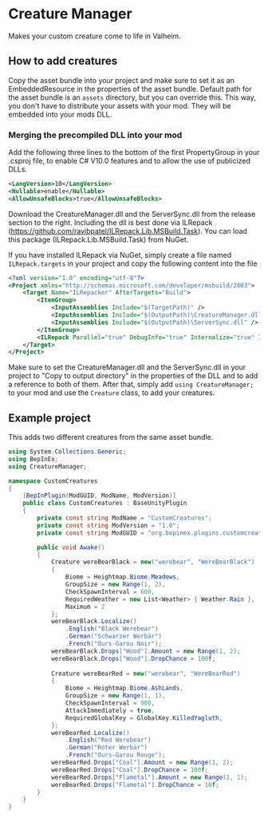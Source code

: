 # Creature Manager

Makes your custom creature come to life in Valheim.

## How to add creatures

Copy the asset bundle into your project and make sure to set it as an EmbeddedResource in the properties of the asset bundle.
Default path for the asset bundle is an `assets` directory, but you can override this.
This way, you don't have to distribute your assets with your mod. They will be embedded into your mods DLL.

### Merging the precompiled DLL into your mod

Add the following three lines to the bottom of the first PropertyGroup in your .csproj file, to enable C# V10.0 features and to allow the use of publicized DLLs.

```xml
<LangVersion>10</LangVersion>
<Nullable>enable</Nullable>
<AllowUnsafeBlocks>true</AllowUnsafeBlocks>
```

Download the CreatureManager.dll and the ServerSync.dll from the release section to the right.
Including the dll is best done via ILRepack (https://github.com/ravibpatel/ILRepack.Lib.MSBuild.Task). You can load this package (ILRepack.Lib.MSBuild.Task) from NuGet.

If you have installed ILRepack via NuGet, simply create a file named `ILRepack.targets` in your project and copy the following content into the file

```xml
<?xml version="1.0" encoding="utf-8"?>
<Project xmlns="http://schemas.microsoft.com/developer/msbuild/2003">
    <Target Name="ILRepacker" AfterTargets="Build">
        <ItemGroup>
            <InputAssemblies Include="$(TargetPath)" />
            <InputAssemblies Include="$(OutputPath)\CreatureManager.dll" />
            <InputAssemblies Include="$(OutputPath)\ServerSync.dll" />
        </ItemGroup>
        <ILRepack Parallel="true" DebugInfo="true" Internalize="true" InputAssemblies="@(InputAssemblies)" OutputFile="$(TargetPath)" TargetKind="SameAsPrimaryAssembly" LibraryPath="$(OutputPath)" />
    </Target>
</Project>
```

Make sure to set the CreatureManager.dll and the ServerSync.dll in your project to "Copy to output directory" in the properties of the DLL and to add a reference to both of them.
After that, simply add `using CreatureManager;` to your mod and use the `Creature` class, to add your creatures.

## Example project

This adds two different creatures from the same asset bundle.

```csharp
using System.Collections.Generic;
using BepInEx;
using CreatureManager;

namespace CustomCreatures
{
	[BepInPlugin(ModGUID, ModName, ModVersion)]
	public class CustomCreatures : BaseUnityPlugin
	{
		private const string ModName = "CustomCreatures";
		private const string ModVersion = "1.0";
		private const string ModGUID = "org.bepinex.plugins.customcreatures";

		public void Awake()
		{
			Creature wereBearBlack = new("werebear", "WereBearBlack")
			{
				Biome = Heightmap.Biome.Meadows,
				GroupSize = new Range(1, 2),
				CheckSpawnInterval = 600,
				RequiredWeather = new List<Weather> { Weather.Rain },
				Maximum = 2
			};
			wereBearBlack.Localize()
				.English("Black Werebear")
				.German("Schwarzer Werbär")
				.French("Ours-Garou Noir");
			wereBearBlack.Drops["Wood"].Amount = new Range(1, 2);
			wereBearBlack.Drops["Wood"].DropChance = 100f;
			
			Creature wereBearRed = new("werebear", "WereBearRed")
			{
				Biome = Heightmap.Biome.AshLands,
				GroupSize = new Range(1, 1),
				CheckSpawnInterval = 900,
				AttackImmediately = true,
				RequiredGlobalKey = GlobalKey.KilledYagluth,
			};
			wereBearRed.Localize()
				.English("Red Werebear")
				.German("Roter Werbär")
				.French("Ours-Garou Rouge");
			wereBearRed.Drops["Coal"].Amount = new Range(1, 2);
			wereBearRed.Drops["Coal"].DropChance = 100f;
			wereBearRed.Drops["Flametal"].Amount = new Range(1, 1);
			wereBearRed.Drops["Flametal"].DropChance = 10f;
		}
	}
}
```
